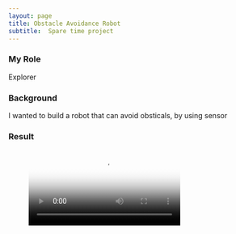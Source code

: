 ```yaml
---
layout: page
title: Obstacle Avoidance Robot
subtitle:  Spare time project
---
```

### My Role
Explorer 

### Background
I wanted to build a robot that can avoid obsticals, by using sensor
 

### Result


<!-- blank line -->
<figure class="video_container">
  <video controls="true" allowfullscreen="true" poster="https://raw.githubusercontent.com/statisticalmodel/statisticalmodel.github.io/master/assets/img/robot.png">
    <source src="https://github.com/statisticalmodel/statisticalmodel.github.io/blob/master/assets/img/Robot1.mp4" type="video/mp4">
  </video>
</figure>
<!-- blank line -->
